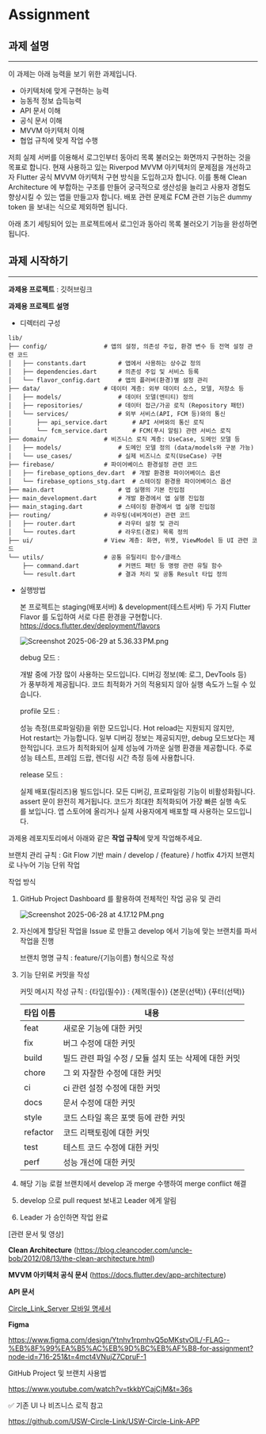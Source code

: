 # Assignment

## 과제 설명

---

이 과제는 아래 능력을 보기 위한 과제입니다.

- 아키텍처에 맞게 구현하는 능력
- 능동적 정보 습득능력
- API 문서 이해
- 공식 문서 이해
- MVVM 아키텍처 이해
- 협업 규칙에 맞게 작업 수행

저희 실제 서버를 이용해서 로그인부터 동아리 목록 불러오는 화면까지 구현하는 것을 목표로 합니다. 현재 사용하고 있는 Riverpod MVVM 아키텍처의 문제점을 개선하고자 Flutter 공식 MVVM 아키텍처 구현 방식을 도입하고자 합니다. 이를 통해 Clean Architecture 에 부합하는 구조를 만들어 궁극적으로 생산성을 늘리고 사용자 경험도 향상시킬 수 있는 앱을 만들고자 합니다. 배포 관련 문제로 FCM 관련 기능은 dummy token 을 보내는 식으로 제외하면 됩니다.

아래 초기 세팅되어 있는 프로젝트에서 로그인과 동아리 목록 불러오기 기능을 완성하면 됩니다.

## 과제 시작하기

---

**과제용 프로젝트** : 깃허브링크

**과제용 프로젝트 설명**

- 디렉터리 구성

```
lib/
├── config/                # 앱의 설정, 의존성 주입, 환경 변수 등 전역 설정 관련 코드
│   ├── constants.dart         # 앱에서 사용하는 상수값 정의
│   ├── dependencies.dart      # 의존성 주입 및 서비스 등록
│   └── flavor_config.dart     # 앱의 플러버(환경)별 설정 관리
├── data/                  # 데이터 계층: 외부 데이터 소스, 모델, 저장소 등
│   ├── models/                # 데이터 모델(엔티티) 정의
│   ├── repositories/          # 데이터 접근/가공 로직 (Repository 패턴)
│   └── services/              # 외부 서비스(API, FCM 등)와의 통신
│       ├── api_service.dart       # API 서버와의 통신 로직
│       └── fcm_service.dart       # FCM(푸시 알림) 관련 서비스 로직
├── domain/                # 비즈니스 로직 계층: UseCase, 도메인 모델 등
│   ├── models/                # 도메인 모델 정의 (data/models와 구분 가능)
│   └── use_cases/             # 실제 비즈니스 로직(UseCase) 구현
├── firebase/              # 파이어베이스 환경설정 관련 코드
│   ├── firebase_options_dev.dart  # 개발 환경용 파이어베이스 옵션
│   └── firebase_options_stg.dart  # 스테이징 환경용 파이어베이스 옵션
├── main.dart                  # 앱 실행의 기본 진입점
├── main_development.dart      # 개발 환경에서 앱 실행 진입점
├── main_staging.dart          # 스테이징 환경에서 앱 실행 진입점
├── routing/               # 라우팅(네비게이션) 관련 코드
│   ├── router.dart            # 라우터 설정 및 관리
│   └── routes.dart            # 라우트(경로) 목록 정의
├── ui/                    # View 계층: 화면, 위젯, ViewModel 등 UI 관련 코드
└── utils/                 # 공통 유틸리티 함수/클래스
    ├── command.dart           # 커맨드 패턴 등 명령 관련 유틸 함수
    └── result.dart            # 결과 처리 및 공통 Result 타입 정의
```

- 실행방법
    
    본 프로젝트는 staging(배포서버) & development(테스트서버) 두 가지 Flutter Flavor 를 도입하여 서로 다른 환경을 구현합니다. 
    https://docs.flutter.dev/deployment/flavors
    
    ![Screenshot 2025-06-29 at 5.36.33 PM.png](attachment:391ee95d-33e8-464f-99bf-46f484eafa11:Screenshot_2025-06-29_at_5.36.33_PM.png)
    
    debug 모드 : 
    
    개발 중에 가장 많이 사용하는 모드입니다. 
    디버깅 정보(예: 로그, DevTools 등)가 풍부하게 제공됩니다. 
    코드 최적화가 거의 적용되지 않아 실행 속도가 느릴 수 있습니다.
    
    profile 모드 : 
    
    성능 측정(프로파일링)을 위한 모드입니다.
    Hot reload는 지원되지 않지만, Hot restart는 가능합니다.
    일부 디버깅 정보는 제공되지만, debug 모드보다는 제한적입니다.
    코드가 최적화되어 실제 성능에 가까운 실행 환경을 제공합니다.
    주로 성능 테스트, 프레임 드랍, 렌더링 시간 측정 등에 사용합니다.
    
    release 모드 : 
    
    실제 배포(릴리즈)용 빌드입니다.
    모든 디버깅, 프로파일링 기능이 비활성화됩니다.
    assert 문이 완전히 제거됩니다.
    코드가 최대한 최적화되어 가장 빠른 실행 속도를 보입니다.
    앱 스토어에 올리거나 실제 사용자에게 배포할 때 사용하는 모드입니다.
    

과제용 레포지토리에서 아래와 같은 **작업 규칙**에 맞게 작업해주세요.

브랜치 관리 규칙 : Git Flow 기반 main / develop / {feature} / hotfix 4가지 브랜치로 나누어 기능 단위 작업

작업 방식

1. GitHub Project Dashboard 를 활용하여 전체적인 작업 공유 및 관리
    
    ![Screenshot 2025-06-28 at 4.17.12 PM.png](attachment:227c7a25-8a3f-49dc-af3c-30172a813abc:Screenshot_2025-06-28_at_4.17.12_PM.png)
    
2. 자신에게 할당된 작업을 Issue 로 만들고 develop 에서 기능에 맞는 브랜치를 파서 작업을 진행
    
    브랜치 명명 규칙 : feature/{기능이름} 형식으로 작성
    
3. 기능 단위로 커밋을 작성
    
    커밋 메시지 작성 규칙 : 
    {타입(필수)} : {제목(필수)}
    {본문(선택)}
    {푸터(선택)}
    
    | 타입 이름 | 내용 |
    | --- | --- |
    | feat | 새로운 기능에 대한 커밋 |
    | fix | 버그 수정에 대한 커밋 |
    | build | 빌드 관련 파일 수정 / 모듈 설치 또는 삭제에 대한 커밋 |
    | chore | 그 외 자잘한 수정에 대한 커밋 |
    | ci | ci 관련 설정 수정에 대한 커밋 |
    | docs | 문서 수정에 대한 커밋 |
    | style | 코드 스타일 혹은 포맷 등에 관한 커밋 |
    | refactor | 코드 리팩토링에 대한 커밋 |
    | test | 테스트 코드 수정에 대한 커밋 |
    | perf | 성능 개선에 대한 커밋 |
4. 해당 기능 로컬 브랜치에서 develop 과 merge 수행하여 merge conflict 해결
5. develop 으로 pull request 보내고 Leader 에게 알림
6. Leader 가 승인하면 작업 완료

[관련 문서 및 영상]

**Clean Architecture** (https://blog.cleancoder.com/uncle-bob/2012/08/13/the-clean-architecture.html)

**MVVM 아키텍처 공식 문서** (https://docs.flutter.dev/app-architecture)

**API 문서**

[Circle_Link_Server 모바일 명세서](https://documenter.getpostman.com/view/36800939/2sA3s1nrcY#30ff59c1-b4c6-4e4e-afff-6a74af015c0c)

**Figma**

https://www.figma.com/design/Ytnhv1rpmhvQ5pMKstvOlL/-FLAG--%EB%8F%99%EA%B5%AC%EB%9D%BC%EB%AF%B8-for-assignment?node-id=716-251&t=4mct4VNujZ7CpruF-1

GitHub Project 및 브랜치 사용법

https://www.youtube.com/watch?v=tkkbYCajCjM&t=36s

✅ 기존 UI 나 비즈니스 로직 참고

https://github.com/USW-Circle-Link/USW-Circle-Link-APP

